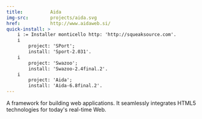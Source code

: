 ```yaml
---
title:          Aida
img-src:        projects/aida.svg
href:           http://www.aidaweb.si/
quick-install: >
    i := Installer monticello http: 'http://squeaksource.com'.
    i
        project: 'SPort';
        install: 'Sport-2.031'.
    i
        project: 'Swazoo';
        install: 'Swazoo-2.4final.2'.
    i
        project: 'Aida';
        install: 'Aida-6.8final.2'.
---
```

A framework for building web applications. It seamlessly integrates HTML5 technologies for today's real-time Web.
